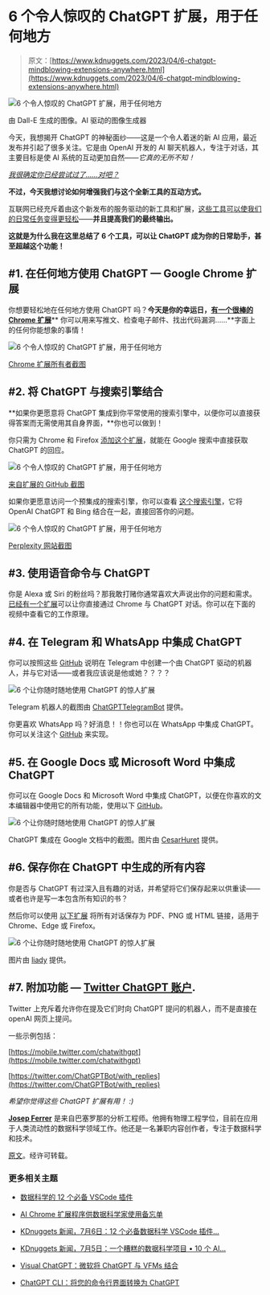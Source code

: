 # 6 个令人惊叹的 ChatGPT 扩展，用于任何地方

> 原文：[https://www.kdnuggets.com/2023/04/6-chatgpt-mindblowing-extensions-anywhere.html](https://www.kdnuggets.com/2023/04/6-chatgpt-mindblowing-extensions-anywhere.html)

![6 个令人惊叹的 ChatGPT 扩展，用于任何地方](../Images/9698edf2ba4b439e9c5aa4fb0bcf79d5.png)

由 Dall-E 生成的图像。AI 驱动的图像生成器

今天，我想揭开 ChatGPT 的神秘面纱——这是一个令人着迷的新 AI 应用，最近发布并引起了很多关注。它是由 OpenAI 开发的 AI 聊天机器人，专注于对话，其主要目标是使 AI 系统的互动更加自然——*它真的无所不知！*

[*我很确定你已经尝试过了……对吧？*](https://medium.com/geekculture/using-ai-cheater-productivity-artificial-intelligence-tool-improvement-growth-chatgpt-8fcc23a69a77)

**不过，今天我想讨论如何增强我们与这个全新工具的互动方式。**

互联网已经充斥着由这个新发布的服务驱动的新工具和扩展，[这些工具可以使我们的日常任务变得更轻松](https://medium.com/geekculture/5-features-to-maximize-your-writing-potential-on-medium-with-chatgpt-5ae4a7fa9ac2)——**并且提高我们的最终输出。**

**这就是为什么我在这里总结了 6 个工具，可以让 ChatGPT 成为你的日常助手，甚至超越这个功能！**

## #1\. 在任何地方使用 ChatGPT — Google Chrome 扩展

你想要轻松地在任何地方使用 ChatGPT 吗？**今天是你的幸运日，**[**有一个很棒的 Chrome 扩展**](https://github.com/gragland/chatgpt-chrome-extension)** 你可以用来写推文、检查电子邮件、找出代码漏洞……**字面上的任何你能想象的事情！

![6 个令人惊叹的 ChatGPT 扩展，用于任何地方](../Images/3071c4d6e0f89f5e6ff5c728962aa3f5.png)

[Chrome 扩展所有者截图](https://github.com/gragland/chatgpt-chrome-extension)

## #2\. 将 ChatGPT 与搜索引擎结合

**如果你更愿意将 ChatGPT 集成到你平常使用的搜索引擎中，以便你可以直接获得答案而无需使用其自身界面，**你也可以做到！

你只需为 Chrome 和 Firefox [添加这个扩展](https://github.com/wong2/chat-gpt-google-extension)，就能在 Google 搜索中直接获取 ChatGPT 的回应。

![6 个令人惊叹的 ChatGPT 扩展，用于任何地方](../Images/93ad739faaadac8535e8fb5ae0fedbe5.png)

[来自扩展的 GitHub 截图](https://medium.com/r?url=https%3A%2F%2Fgithub.com%2Fwong2%2Fchat-gpt-google-extension)

如果你更愿意访问一个预集成的搜索引擎，你可以查看 [这个搜索引擎](https://www.perplexity.ai/)，它将 OpenAI ChatGPT 和 Bing 结合在一起，直接回答你的问题。

![6 个令人惊叹的 ChatGPT 扩展，用于任何地方](../Images/b52b88e10b6b8af45e5c0245e8d9b5ff.png)

[Perplexity 网站截图](https://www.perplexity.ai/)

## #3\. 使用语音命令与 ChatGPT

你是 Alexa 或 Siri 的粉丝吗？那我敢打赌你通常喜欢大声说出你的问题和需求。[已经有一个扩展](https://chrome.google.com/webstore/detail/promptheus-converse-with/eipjdkbchadnamipponehljdnflolfki)可以让你直接通过 Chrome 与 ChatGPT 对话。你可以在下面的视频中查看它的工作原理。

## #4\. 在 Telegram 和 WhatsApp 中集成 ChatGPT

你可以按照这些 [GitHub](https://github.com/altryne/chatGPT-telegram-bot/) 说明在 Telegram 中创建一个由 ChatGPT 驱动的机器人，并与它对话——或者我应该说是他或她？？？？

![6 个让你随时随地使用 ChatGPT 的惊人扩展](../Images/809828e33e7f51dad12936d9b4b77a32.png)

Telegram 机器人的截图由 [ChatGPTTelegramBot](https://medium.com/r?url=https%3A%2F%2Fgithub.com%2Faltryne%2FchatGPT-telegram-bot%2F) 提供。

你更喜欢 WhatsApp 吗？好消息！！你也可以在 WhatsApp 中集成 ChatGPT。你可以关注这个 [GitHub](https://github.com/danielgross/whatsapp-gpt) 来实现。

## #5\. 在 Google Docs 或 Microsoft Word 中集成 ChatGPT

你可以在 Google Docs 和 Microsoft Word 中集成 ChatGPT，以便在你喜欢的文本编辑器中使用它的所有功能，使用以下 [GitHub](https://github.com/cesarhuret/docGPT)。

![6 个让你随时随地使用 ChatGPT 的惊人扩展](../Images/a0085dd2e9fb9f0f0e32eaad45851b46.png)

ChatGPT 集成在 Google 文档中的截图。图片由 [CesarHuret](https://github.com/cesarhuret) 提供。

## #6\. 保存你在 ChatGPT 中生成的所有内容

你是否与 ChatGPT 有过深入且有趣的对话，并希望将它们保存起来以供重读——或者也许是写一本包含所有知识的书？

然后你可以使用 [以下扩展](https://github.com/liady/ChatGPT-pdf) 将所有对话保存为 PDF、PNG 或 HTML 链接，适用于 Chrome、Edge 或 Firefox。

![6 个让你随时随地使用 ChatGPT 的惊人扩展](../Images/e021ad47ca2f401c409e8adb463bc82b.png)

图片由 [liady](https://github.com/liady) 提供。

## #7\. 附加功能 — [**Twitter ChatGPT 账户**](https://medium.com/geekculture/unleash-your-creativity-with-chatgpt-connect-twitter-generate-tweets-with-ease-1cc9ef2e82d5)**.**

Twitter 上充斥着允许你在提及它们时向 ChatGPT 提问的机器人，而不是直接在 openAI 网页上提问。

一些示例包括：

[https://mobile.twitter.com/chatwithgpt](https://mobile.twitter.com/chatwithgpt)

[https://twitter.com/ChatGPTBot/with_replies](https://twitter.com/ChatGPTBot/with_replies)

*希望你觉得这些 ChatGPT 扩展有用！ :)*

**[Josep Ferrer](https://www.linkedin.com/in/josep-ferrer-sanchez)** 是来自巴塞罗那的分析工程师。他拥有物理工程学位，目前在应用于人类流动性的数据科学领域工作。他还是一名兼职内容创作者，专注于数据科学和技术。

[原文](https://medium.com/geekculture/6-chatgpt-mind-blowing-extensions-to-use-it-anywhere-db6638640ec7)。经许可转载。

### 更多相关主题

+   [数据科学的 12 个必备 VSCode 插件](https://www.kdnuggets.com/2022/07/12-essential-vscode-extensions-data-science.html)

+   [AI Chrome 扩展程序供数据科学家使用备忘单](https://www.kdnuggets.com/2023/06/ai-chrome-extensions-data-scientists-cheat-sheet.html)

+   [KDnuggets 新闻，7月6日：12 个必备数据科学 VSCode 插件…](https://www.kdnuggets.com/2022/n27.html)

+   [KDnuggets 新闻，7月5日：一个糟糕的数据科学项目 • 10 个 AI…](https://www.kdnuggets.com/2023/n24.html)

+   [Visual ChatGPT：微软将 ChatGPT 与 VFMs 结合](https://www.kdnuggets.com/2023/03/visual-chatgpt-microsoft-combine-chatgpt-vfms.html)

+   [ChatGPT CLI：将您的命令行界面转换为 ChatGPT](https://www.kdnuggets.com/2023/07/chatgpt-cli-transform-commandline-interface-chatgpt.html)
